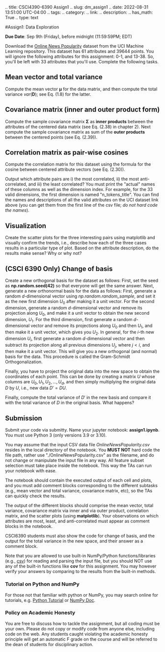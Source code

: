 .. title: CSCI4390-6390 Assign1
.. slug: dm_assign1
.. date: 2022-08-31 13:51:00 UTC-04:00
.. tags: 
.. category: 
.. link: 
.. description: 
.. has_math: True
.. type: text


#Assign1: Data Exploration 

**Due Date**: Sep 9th (Friday), before midnight (11:59:59PM; EDT)

Download the [Online News Popularity](https://archive.ics.uci.edu/ml/datasets/online+news+popularity) dataset
from the UCI Machine Learning repository. This dataset has 61 attributes
and 39644 points. You will ignore the following attributes for this
assignment: 0-1, and 13-38. So, you'll be left with 33 attributes that
you'll use. Complete the following tasks.

## Mean vector and total variance

Compute the mean vector $\mathbf{\mu}$ for the data
matrix, and then compute the total variance $var(\mathbf{D})$; see
Eq. (1.8) for the latter.

## Covariance matrix (inner and outer product form)

Compute the sample covariance matrix  $\mathbf{\Sigma}$  as **inner
products** between the attributes of the centered data matrix (see Eq.
(2.38) in chapter 2). Next compute the sample covariance matrix as sum
of the **outer products** between the centered points (see Eq. (2.39)).

## Correlation matrix as pair-wise cosines

Compute the correlation matrix for this dataset using the formula for
the cosine between centered attribute vectors (see Eq. (2.30)).  

Output which attribute pairs are i) the most correlated, ii) the most
anti-correlated, and iii) the least correlated? You must print the "actual"
names of these columns as well as the dimension index. For example,
for the 33 valid dimensions, the first dimension is named "n_tokens_title". 
You can find the names and descriptions of all the valid attributes
on the UCI dataset link above (you can get them from the first line of the
csv file; *do not hard code the names*).


## Visualization
Create the scatter plots for the three interesting pairs using
matplotlib and visually confirm the trends, i.e., describe how each of
the three cases results in a particular type of plot. Based on the attribute
description, do the results make sense? Why or why not?

## (CSCI 6390 Only) Change of basis 

Create a new orthogonal basis for the dataset as follows: 
First, set the seed as **np.random.seed(42)** so that everyone will get the
same answer. Next, generate a new orthonormal basis for the data as follows:
First, generate a random $d$-dimensional vector using
*np.random.random_sample*, and set it as the new first dimension $U_0$ after
making it a unit vector. 
For the second dimension, generate a random $d$-dimensional vector and remove
its projection along $U_0$, and make it a unit vector to obtain the new second dimension, $U_1$.
For the third dimension, first generate a random $d$-dimensional vector and
remove its projections along $U_0$ and then $U_1$, and then make it a unit
vector, which gives you $U_2$. In general, for the $i$-th new dimension
$U_i$, first generate a random $d$-dimensional vector and then
subtract its projection along all previous dimensions $U_j$, where $j < i$, and then make it a unit vector. This will give you a new orthogonal (and normal) basis for the data. This procedure is called the Gram-Schmidt Orthogonalization. 

Finally, you have to project the original data into the new space to obtain
the coordinates of each point. This can be done by creating a matrix $U$
whose columns are $U_0, U_1, U_2, ..., U_d$, and then simply multiplying the
original data $D$ by $U$, i.e., new data $D' = D U$.


Finally, compute the total variance of $D'$ in the new basis and compare it with the
total variance of $D$ in the original basis. What happens? 


## Submission

Submit your code via submitty. Name your jupyter notebook:
**assign1.ipynb**. You must use Python 3 (only versions 3.9 or 3.10).

You may assume that the input CSV data file *OnlineNewsPopularity.csv*
resides in the local directory of the notebook. You **MUST NOT**
hard code the file path, rather use "./OnlineNewsPopularity.csv" as the
filename, and do not change or manipulate the input file in any way. All
feature subset selection must take place inside the notebook. This
way the TAs can run your notebook with ease.

The notebook should contain the executed output of each cell and plots, and
you must add comment blocks corresponding to the
different subtasks (e.g., mean vector and total variance, covariance matrix,
etc), so the TAs can quickly check the results. 


The output of the different blocks should comprise the mean vector,
total variance, covariance matrix via inner and via outer product,
correlation matrix, and the scatter plots (using **matplotlib**). Your
observations on which attributes are most, least, and anti-correlated must
appear as comment blocks in the notebook.

CSCI6390 students must also
show the code for change of basis, and the output for the total variance in
the new space, and their answer as a comment block.


Note that you are allowed to use built-in NumPy/Python functions/libraries (e.g., [csv](https://docs.python.org/3/library/csv.html)) for reading and
parsing the input file, but you should NOT use any of the built-in functions
like **cov** for this assignment. You may however verify your answers by
comparing to the results from the built-in methods.

### Tutorial on Python and NumPy

For those not that familiar with python or NumPy, you may search online
for tutorials, e.g. [Python Tutorial](https://docs.python.org/3/tutorial/) or
[NumPy Doc](https://numpy.org/doc/stable/).


### Policy on Academic Honesty

You are free to discuss how to tackle the assignment, but all coding
must be your own. Please do not copy or modify code from anyone else,
including code on the web. Any students caught violating the academic
honesty principle will get an automatic F grade on the course and will
be referred to the dean of students for disciplinary action.
